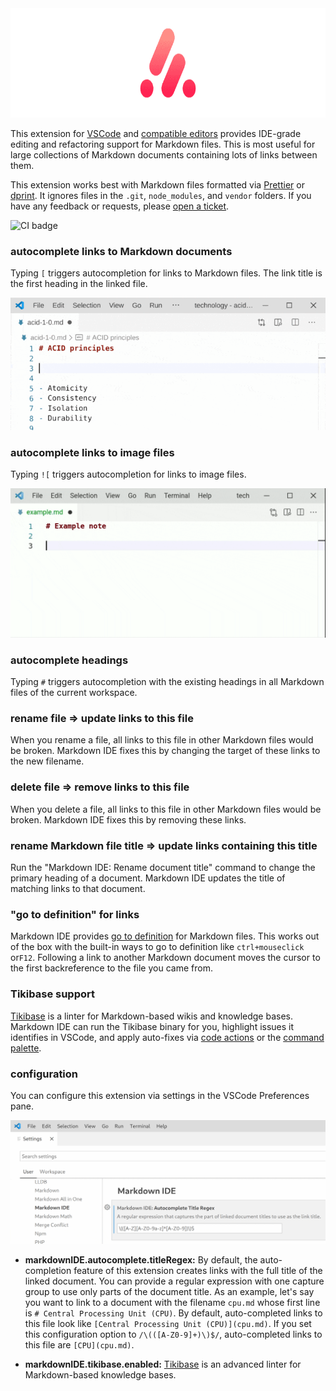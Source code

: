 <center>
<img src="documentation/logo_800.png" width="800" height="175">
</center>

This extension for [VSCode](https://code.visualstudio.com) and
[compatible editors](https://open-vsx.org) provides IDE-grade editing and
refactoring support for Markdown files. This is most useful for large
collections of Markdown documents containing lots of links between them.

This extension works best with Markdown files formatted via
[Prettier](https://prettier.io) or [dprint](https://dprint.dev). It ignores
files in the `.git`, `node_modules`, and `vendor` folders. If you have any
feedback or requests, please
[open a ticket](https://github.com/kevgo/vscode-markdown-ide/issues).

![CI badge](https://github.com/kevgo/vscode-markdown-ide/actions/workflows/main.yml/badge.svg)

### autocomplete links to Markdown documents

Typing `[` triggers autocompletion for links to Markdown files. The link title
is the first heading in the linked file.

![autocompletion demo](https://raw.githubusercontent.com/kevgo/vscode-markdown-ide/main/documentation/autocomplete_link.gif)

### autocomplete links to image files

Typing `![` triggers autocompletion for links to image files.

![autocompletion demo](https://raw.githubusercontent.com/kevgo/vscode-markdown-ide/main/documentation/autocomplete_image_link.gif)

### autocomplete headings

Typing `#` triggers autocompletion with the existing headings in all Markdown
files of the current workspace.

### rename file ⇒ update links to this file

When you rename a file, all links to this file in other Markdown files would be
broken. Markdown IDE fixes this by changing the target of these links to the new
filename.

### delete file ⇒ remove links to this file

When you delete a file, all links to this file in other Markdown files would be
broken. Markdown IDE fixes this by removing these links.

### rename Markdown file title ⇒ update links containing this title

Run the "Markdown IDE: Rename document title" command to change the primary
heading of a document. Markdown IDE updates the title of matching links to that
document.

### "go to definition" for links

Markdown IDE provides
[go to definition](https://code.visualstudio.com/docs/editor/editingevolved#_go-to-definition)
for Markdown files. This works out of the box with the built-in ways to go to
definition like `ctrl+mouseclick` or`F12`. Following a link to another Markdown
document moves the cursor to the first backreference to the file you came from.

### Tikibase support

[Tikibase](https://github.com/kevgo/tikibase) is a linter for Markdown-based
wikis and knowledge bases. Markdown IDE can run the Tikibase binary for you,
highlight issues it identifies in VSCode, and apply auto-fixes via
[code actions](https://code.visualstudio.com/docs/editor/refactoring) or the
[command palette](https://code.visualstudio.com/docs/getstarted/userinterface#_command-palette).

### configuration

You can configure this extension via settings in the VSCode Preferences pane.

![VSCode settings example](https://raw.githubusercontent.com/kevgo/vscode-markdown-ide/main/documentation/settings.gif)

<a type="configurationOptions">

- **markdownIDE.autocomplete.titleRegex:** By default, the auto-completion
  feature of this extension creates links with the full title of the linked
  document. You can provide a regular expression with one capture group to use
  only parts of the document title. As an example, let's say you want to link to
  a document with the filename `cpu.md` whose first line is
  `# Central Processing Unit (CPU)`. By default, auto-completed links to this
  file look like `[Central Processing Unit (CPU)](cpu.md)`. If you set this
  configuration option to `/\(([A-Z0-9]+)\)$/`, auto-completed links to this
  file are `[CPU](cpu.md)`.

- **markdownIDE.tikibase.enabled:**
  [Tikibase](https://github.com/kevgo/tikibase) is an advanced linter for
  Markdown-based knowledge bases.

</a>
